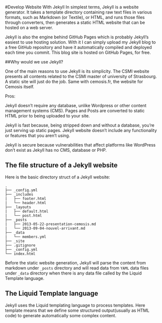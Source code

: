 #Develop Website With Jekyll
In simplest terms, Jekyll is a website generator. It takes a template directory containing raw text files in various formats, such as Markdown (or Textile), or HTML, and runs those files through converters, then generates a static HTML website that can be hosted on a web server.

Jekyll is also the engine behind GitHub Pages which is probably Jekyll’s easiest to use hosting solution. With it I can simply upload my Jekyll blog to a free GitHub repository and have it automatically compiled and deployed each time you commit. This blog site is hosted on GitHub Pages, for free.

##Why would we use Jekyll?

One of the main reasons to use Jekyll is its simplicity. The CSMI website presents all contents related to the CSMI master of university of Strasbourg. A static site will just do the job. Same with cemosis.fr, the website for Cemosis itself.

Pros:

Jekyll doesn’t require any database, unlike Wordpress or other content management systems (CMS). Pages and Posts are converted to static HTML prior to being uploaded to your site.

Jekyll is fast because, being stripped down and without a database, you’re just serving up static pages.
Jekyll website doesn’t include any functionality or features that you aren’t using.

Jekyll is secure because vulnerabilities that affect platforms like WordPress don’t exist as Jekyll has no CMS, database or PHP.

## The file structure of a Jekyll website

Here is the basic directory struct of a Jekyll website:

```
.
├── _config.yml
├── _includes
|   ├── footer.html
|   └── header.html
├── _layouts
|   ├── default.html
|   └── post.html
├── _posts
|   ├── 2013-05-22-presentation-cemosis.md
|   └── 2013-09-04-nouvel-arrivant.md
├── _data
|   └── members.yml
├── _site
├── .gitignore
├── _config.yml
└── index.html
```
Before the static website generation, Jekyll will parse the content from markdown under `_posts` directory and will read data from `YAML` data files under `_data` directory when there is any data file called by the Liquid Template language.

## The Liquid Template language
Jekyll uses the Liquid templating language to process templates. Here template means that we define some structured output(usually as HTML code) to generate automatically some complex content.